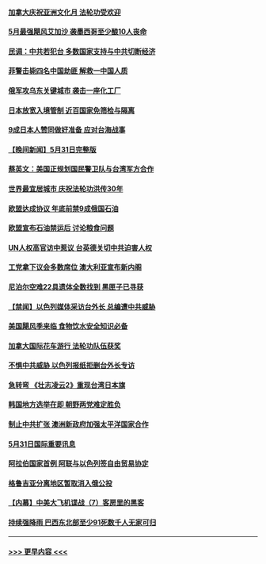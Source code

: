 #### [加拿大庆祝亚洲文化月 法轮功受欢迎](../pages/prog202/a103443127.md?t=06011850) 
#### [5月最强飓风艾加沙 袭墨西哥至少酿10人丧命](../pages/prog202/a103443829.md?t=06011850) 
#### [民调：中共若犯台 多数国家支持与中共切断经济](../pages/prog202/a103443805.md?t=06011850) 
#### [菲警击毙四名中国劫匪 解救一中国人质](../pages/prog202/a103443783.md?t=06011850) 
#### [俄军攻乌东关键城市 袭击一座化工厂](../pages/prog202/a103443761.md?t=06011850) 
#### [日本放宽入境管制 近百国家免筛检与隔离](../pages/prog202/a103443636.md?t=06011850) 
#### [9成日本人赞同做好准备 应对台海战事](../pages/prog202/a103443635.md?t=06011850) 
#### [【晚间新闻】5月31日完整版](../pages/prog202/a103443598.md?t=06011850) 
#### [蔡英文：美国正规划国民警卫队与台湾军方合作](../pages/prog202/a103443545.md?t=06011850) 
#### [世界最宜居城市 庆祝法轮功洪传30年](../pages/prog202/a103443362.md?t=06011850) 
#### [欧盟达成协议 年底前禁9成俄国石油](../pages/prog202/a103443358.md?t=06011850) 
#### [欧盟宣布石油禁运后 讨论粮食问题](../pages/prog202/a103443360.md?t=06011850) 
#### [UN人权高官访中惹议 台英德关切中共迫害人权](../pages/prog202/a103443349.md?t=06011850) 
#### [工党拿下议会多数席位 澳大利亚宣布新内阁](../pages/prog202/a103443348.md?t=06011850) 
#### [尼泊尔空难22具遗体全数找到 黑匣子已寻获](../pages/prog202/a103443346.md?t=06011850) 
#### [【禁闻】以色列媒体采访台外长 总编遭中共威胁](../pages/prog202/a103443226.md?t=06011850) 
#### [美国飓风季来临 食物饮水安全知识必备](../pages/prog202/a103443028.md?t=06011850) 
#### [加拿大国际花车游行 法轮功队伍获奖](../pages/prog202/a103442983.md?t=06011850) 
#### [不惧中共威胁 以色列报纸拒删台外长专访](../pages/prog202/a103443012.md?t=06011850) 
#### [急转弯 《壮志凌云2》重现台湾日本旗](../pages/prog202/a103443001.md?t=06011850) 
#### [韩国地方选举在即 朝野两党难定胜负](../pages/prog202/a103442979.md?t=06011850) 
#### [制止中共扩张 澳洲新政府加强太平洋国家合作](../pages/prog202/a103442977.md?t=06011850) 
#### [5月31日国际重要讯息](../pages/prog202/a103442975.md?t=06011850) 
#### [阿拉伯国家首例 阿联与以色列签自由贸易协定](../pages/prog202/a103442938.md?t=06011850) 
#### [格鲁吉亚分离地区暂取消入俄公投](../pages/prog202/a103442853.md?t=06011850) 
#### [【内幕】中美大飞机谍战（7）客房里的黑客](../pages/prog202/a103442863.md?t=06011850) 
#### [持续强降雨 巴西东北部至少91死数千人无家可归](../pages/prog202/a103442842.md?t=06011850) 

----
#### [ >>> 更早内容 <<< ](../indexes/prog202-earlier.md)
